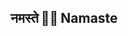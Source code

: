 <div>
<h2 align="left" style="display:inline-block;">नमस्ते</h2>
<h2 align="center" style="display:inline-block;">🙏🏻</h2>
<h2 align="right" style="display:inline-block;">Namaste </h2>
</div>

<!--
**shubhamrindhe/shubhamrindhe** is a ✨ _special_ ✨ repository because its `README.md` (this file) appears on your GitHub profile.

Here are some ideas to get you started:

- 🔭 I’m currently working on ...
- 🌱 I’m currently learning ...
- 👯 I’m looking to collaborate on ...
- 🤔 I’m looking for help with ...
- 💬 Ask me about ...
- 📫 How to reach me: ...
- 😄 Pronouns: ...
- ⚡ Fun fact: ...
-->
